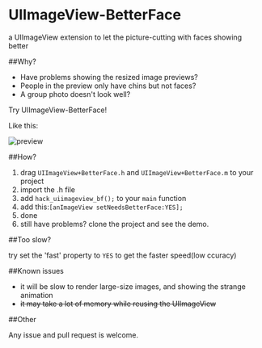 UIImageView-BetterFace
======================

a UIImageView extension to let the picture-cutting with faces showing better

##Why?

 - Have problems showing the resized image previews? 
 - People in the preview only have chins but not faces?
 - A group photo doesn't look well?

Try UIImageView-BetterFace!

Like this:

![preview](https://raw.github.com/croath/UIImageView-BetterFace/master/doc/preview.png)

##How?

 1. drag `UIImageView+BetterFace.h` and `UIImageView+BetterFace.m` to your project
 2. import the .h file
 3. add `hack_uiimageview_bf();` to your `main` function
 4. add this:`[anImageView setNeedsBetterFace:YES];`
 5. done
 6. still have problems? clone the project and see the demo.
 
##Too slow?

try set the 'fast' property to `YES` to get the faster speed(low ccuracy)

##Known issues

 - it will be slow to render large-size images, and showing the strange animation
 - ~~it may take a lot of memory while reusing the UIImageView~~
 
##Other

Any issue and pull request is welcome.
